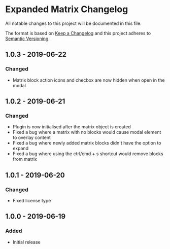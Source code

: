 # Expanded Matrix Changelog

All notable changes to this project will be documented in this file.

The format is based on [Keep a Changelog](http://keepachangelog.com/) and this project adheres to [Semantic Versioning](http://semver.org/).

## 1.0.3 - 2019-06-22
### Changed
- Matrix block action icons and checbox are now hidden when open in the modal

## 1.0.2 - 2019-06-21
### Changed
- Plugin is now initialised after the matrix object is created
- Fixed a bug where a matrix with no blocks would cause modal element to overlay content
- Fixed a bug where newly added matrix blocks didn't have the option to expand
- Fixed a bug where using the ctrl/cmd + s shortcut would remove blocks from matrix

## 1.0.1 - 2019-06-20
### Changed
- Fixed license type

## 1.0.0 - 2019-06-19
### Added
- Initial release
